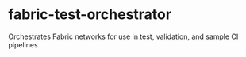 # fabric-test-orchestrator
Orchestrates Fabric networks for use in test, validation, and sample CI pipelines
